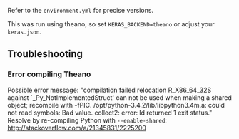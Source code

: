 Refer to the `environment.yml` for precise versions.

This was run using theano, so set `KERAS_BACKEND=theano` or adjust your `keras.json`.

## Troubleshooting
### Error compiling Theano
Possible error message: "compilation failed relocation R_X86_64_32S against \`_Py_NotImplementedStruct' can not be used when making a shared object; recompile with -fPIC. /opt/python-3.4.2/lib/libpython3.4m.a: could not read symbols: Bad value. collect2: error: ld returned 1 exit status."
Resolve by re-compiling Python with `--enable-shared`: http://stackoverflow.com/a/21345831/2225200


